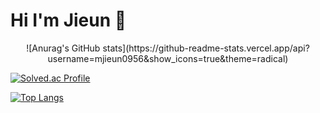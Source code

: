 # Hi I'm Jieun 👋

<!--
**mjieun0956/mjieun0956** is a ✨ _special_ ✨ repository because its `README.md` (this file) appears on your GitHub profile.

Here are some ideas to get you started:

- 🔭 I’m currently working on ...
- 🌱 I’m currently learning ...
- 👯 I’m looking to collaborate on ...
- 🤔 I’m looking for help with ...
- 💬 Ask me about ...
- 📫 How to reach me: ...
- 😄 Pronouns: ...
- ⚡ Fun fact: ...
-->

<div align=center>![Anurag's GitHub stats](https://github-readme-stats.vercel.app/api?username=mjieun0956&show_icons=true&theme=radical)</div>

[![Solved.ac Profile](http://mazassumnida.wtf/api/generate_badge?boj=mun0956)](https://solved.ac/mun0956)

[![Top Langs](https://github-readme-stats.vercel.app/api/top-langs/?username=mjieun0956&layout=compact)](https://github.com/mjieun0956/github-readme-stats)


